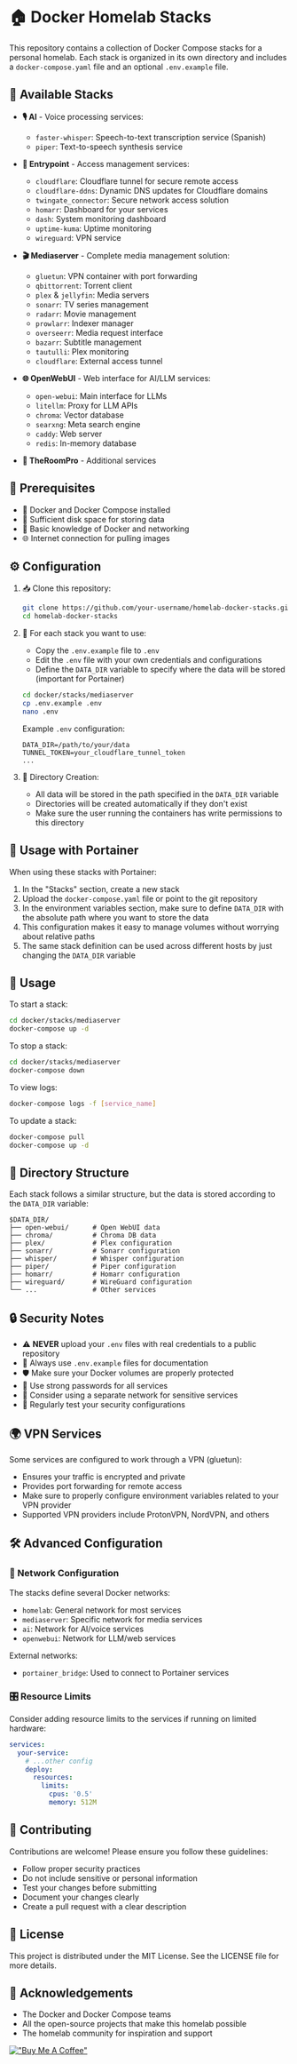 # 🏠 Docker Homelab Stacks

This repository contains a collection of Docker Compose stacks for a personal homelab. Each stack is organized in its own directory and includes a `docker-compose.yaml` file and an optional `.env.example` file.

## 🧩 Available Stacks

- **🎙️ AI** - Voice processing services:
  - `faster-whisper`: Speech-to-text transcription service (Spanish)
  - `piper`: Text-to-speech synthesis service

- **🚪 Entrypoint** - Access management services:
  - `cloudflare`: Cloudflare tunnel for secure remote access
  - `cloudflare-ddns`: Dynamic DNS updates for Cloudflare domains
  - `twingate_connector`: Secure network access solution
  - `homarr`: Dashboard for your services
  - `dash`: System monitoring dashboard
  - `uptime-kuma`: Uptime monitoring
  - `wireguard`: VPN service

- **🎬 Mediaserver** - Complete media management solution:
  - `gluetun`: VPN container with port forwarding
  - `qbittorrent`: Torrent client
  - `plex` & `jellyfin`: Media servers
  - `sonarr`: TV series management
  - `radarr`: Movie management
  - `prowlarr`: Indexer manager
  - `overseerr`: Media request interface
  - `bazarr`: Subtitle management
  - `tautulli`: Plex monitoring
  - `cloudflare`: External access tunnel

- **🌐 OpenWebUI** - Web interface for AI/LLM services:
  - `open-webui`: Main interface for LLMs
  - `litellm`: Proxy for LLM APIs
  - `chroma`: Vector database
  - `searxng`: Meta search engine
  - `caddy`: Web server
  - `redis`: In-memory database

- **🏢 TheRoomPro** - Additional services

## 🧰 Prerequisites

- 🐳 Docker and Docker Compose installed
- 💽 Sufficient disk space for storing data
- 🔌 Basic knowledge of Docker and networking
- 🌐 Internet connection for pulling images

## ⚙️ Configuration

1. 📥 Clone this repository:
   ```bash
   git clone https://github.com/your-username/homelab-docker-stacks.git
   cd homelab-docker-stacks
   ```

2. 🔧 For each stack you want to use:
   - Copy the `.env.example` file to `.env`
   - Edit the `.env` file with your own credentials and configurations
   - Define the `DATA_DIR` variable to specify where the data will be stored (important for Portainer)
   ```bash
   cd docker/stacks/mediaserver
   cp .env.example .env
   nano .env
   ```

   Example `.env` configuration:
   ```
   DATA_DIR=/path/to/your/data
   TUNNEL_TOKEN=your_cloudflare_tunnel_token
   ...
   ```

3. 📁 Directory Creation:
   - All data will be stored in the path specified in the `DATA_DIR` variable
   - Directories will be created automatically if they don't exist
   - Make sure the user running the containers has write permissions to this directory

## 🐋 Usage with Portainer

When using these stacks with Portainer:

1. In the "Stacks" section, create a new stack
2. Upload the `docker-compose.yaml` file or point to the git repository
3. In the environment variables section, make sure to define `DATA_DIR` with the absolute path where you want to store the data
4. This configuration makes it easy to manage volumes without worrying about relative paths
5. The same stack definition can be used across different hosts by just changing the `DATA_DIR` variable

## 🚀 Usage

To start a stack:

```bash
cd docker/stacks/mediaserver
docker-compose up -d
```

To stop a stack:

```bash
cd docker/stacks/mediaserver
docker-compose down
```

To view logs:

```bash
docker-compose logs -f [service_name]
```

To update a stack:

```bash
docker-compose pull
docker-compose up -d
```

## 📂 Directory Structure

Each stack follows a similar structure, but the data is stored according to the `DATA_DIR` variable:

```
$DATA_DIR/
├── open-webui/      # Open WebUI data
├── chroma/          # Chroma DB data
├── plex/            # Plex configuration
├── sonarr/          # Sonarr configuration
├── whisper/         # Whisper configuration
├── piper/           # Piper configuration
├── homarr/          # Homarr configuration
├── wireguard/       # WireGuard configuration
└── ...              # Other services
```

## 🔒 Security Notes

- ⚠️ **NEVER** upload your `.env` files with real credentials to a public repository
- 📝 Always use `.env.example` files for documentation
- 🛡️ Make sure your Docker volumes are properly protected
- 🔑 Use strong passwords for all services
- 🔐 Consider using a separate network for sensitive services
- 🧪 Regularly test your security configurations

## 🌍 VPN Services

Some services are configured to work through a VPN (gluetun):

- Ensures your traffic is encrypted and private
- Provides port forwarding for remote access
- Make sure to properly configure environment variables related to your VPN provider
- Supported VPN providers include ProtonVPN, NordVPN, and others

## 🛠️ Advanced Configuration

### 🔄 Network Configuration

The stacks define several Docker networks:
- `homelab`: General network for most services
- `mediaserver`: Specific network for media services
- `ai`: Network for AI/voice services
- `openwebui`: Network for LLM/web services

External networks:
- `portainer_bridge`: Used to connect to Portainer services

### 🎛️ Resource Limits

Consider adding resource limits to the services if running on limited hardware:

```yaml
services:
  your-service:
    # ...other config
    deploy:
      resources:
        limits:
          cpus: '0.5'
          memory: 512M
```

## 👥 Contributing

Contributions are welcome! Please ensure you follow these guidelines:

- Follow proper security practices
- Do not include sensitive or personal information
- Test your changes before submitting
- Document your changes clearly
- Create a pull request with a clear description

## 📜 License

This project is distributed under the MIT License. See the LICENSE file for more details.

## 🙏 Acknowledgements

- The Docker and Docker Compose teams
- All the open-source projects that make this homelab possible
- The homelab community for inspiration and support 

[!["Buy Me A Coffee"](https://www.buymeacoffee.com/assets/img/custom_images/orange_img.png)](https://www.buymeacoffee.com/tofusito)